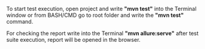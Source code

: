 To start test execution, open project and write **"mvn test"** into the Terminal window or from BASH/CMD go to root folder and write the **"mvn test"** command.

For checking the report write into the Terminal **"mvn allure:serve"** after test suite execution, report will be opened in the browser.
